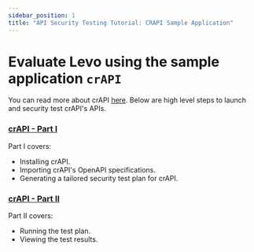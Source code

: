 ```yaml
---
sidebar_position: 1
title: "API Security Testing Tutorial: CRAPI Sample Application"
---
```


# Evaluate Levo using the sample application `crAPI`

You can read more about crAPI [here](https://github.com/levoai/demo-apps/blob/main/crAPI/README.md). Below are high level steps to launch and security test crAPI's APIs.

### [crAPI - Part I](crapi-part-1.md)
Part I covers:
- Installing crAPI.
- Importing crAPI's OpenAPI specifications.
- Generating a tailored security test plan for crAPI.

### [crAPI - Part II](crapi-part-1.md)
Part II covers:
- Running the test plan.
- Viewing the test results.
